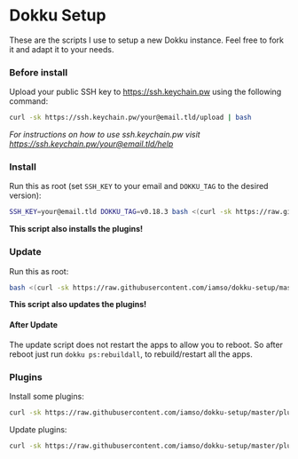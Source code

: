 # Dokku Setup

These are the scripts I use to setup a new Dokku instance. Feel free to fork it and adapt it to your needs.

### Before install
Upload your public SSH key to https://ssh.keychain.pw using the following command:

```bash
curl -sk https://ssh.keychain.pw/your@email.tld/upload | bash
```

*For instructions on how to use ssh.keychain.pw visit https://ssh.keychain.pw/your@email.tld/help*

### Install
Run this as root (set `SSH_KEY` to your email and `DOKKU_TAG` to the desired version):

```bash
SSH_KEY=your@email.tld DOKKU_TAG=v0.18.3 bash <(curl -sk https://raw.githubusercontent.com/iamso/dokku-setup/master/install.sh)
```
**This script also installs the plugins!**

### Update
Run this as root:

```bash
bash <(curl -sk https://raw.githubusercontent.com/iamso/dokku-setup/master/update.sh)
```
**This script also updates the plugins!**

#### After Update

The update script does not restart the apps to allow you to reboot.
So after reboot just run `dokku ps:rebuildall`, to rebuild/restart all the apps.

### Plugins
Install some plugins:

```bash
curl -sk https://raw.githubusercontent.com/iamso/dokku-setup/master/plugins.sh | sudo bash
```

Update plugins:

```bash
curl -sk https://raw.githubusercontent.com/iamso/dokku-setup/master/plugins-update.sh | sudo bash
```
